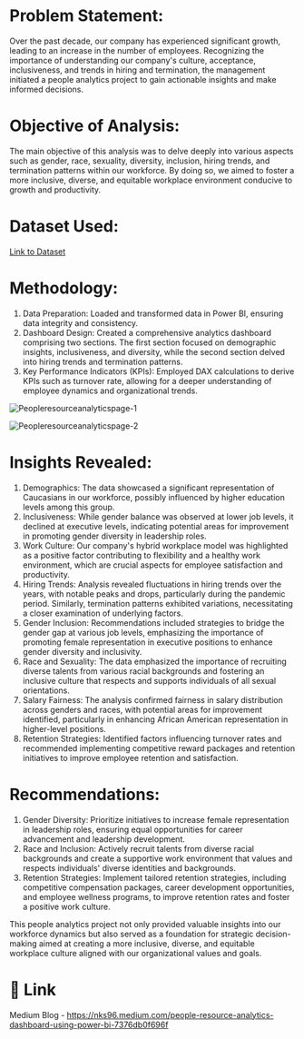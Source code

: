 # Problem Statement:
Over the past decade, our company has experienced significant growth, leading to an increase in the number of employees. Recognizing the importance of understanding our company's culture, acceptance, inclusiveness, and trends in hiring and termination, the management initiated a people analytics project to gain actionable insights and make informed decisions.

# Objective of Analysis:
The main objective of this analysis was to delve deeply into various aspects such as gender, race, sexuality, diversity, inclusion, hiring trends, and termination patterns within our workforce. By doing so, we aimed to foster a more inclusive, diverse, and equitable workplace environment conducive to growth and productivity.

# Dataset Used:
[Link to Dataset](https://docs.google.com/spreadsheets/d/1Dg_aczyeCh0izhIrZhVDCfuKqSApjMCV7flxaY6iUnA/edit#gid=423853547)

# Methodology:
1. Data Preparation: Loaded and transformed data in Power BI, ensuring data integrity and consistency.
2. Dashboard Design: Created a comprehensive analytics dashboard comprising two sections. The first section focused on demographic insights, inclusiveness, and diversity, while the second section delved into hiring trends and termination patterns.
3. Key Performance Indicators (KPIs): Employed DAX calculations to derive KPIs such as turnover rate, allowing for a deeper understanding of employee dynamics and organizational trends.

![Peopleresourceanalyticspage-1](https://github.com/Nikhil-Sawhney/Power-BI/assets/134135837/fd99bdd9-a356-46f9-82a2-01a1891bdb2e)

![Peopleresourceanalyticspage-2](https://github.com/Nikhil-Sawhney/Power-BI/assets/134135837/8c87a681-8edb-4ee1-a363-c1c94c2e936e)

# Insights Revealed:
1. Demographics: The data showcased a significant representation of Caucasians in our workforce, possibly influenced by higher education levels among this group.
2. Inclusiveness: While gender balance was observed at lower job levels, it declined at executive levels, indicating potential areas for improvement in promoting gender diversity in leadership roles.
3. Work Culture: Our company's hybrid workplace model was highlighted as a positive factor contributing to flexibility and a healthy work environment, which are crucial aspects for employee satisfaction and productivity.
4. Hiring Trends: Analysis revealed fluctuations in hiring trends over the years, with notable peaks and drops, particularly during the pandemic period. Similarly, termination patterns exhibited variations, necessitating a closer examination of underlying factors.
5. Gender Inclusion: Recommendations included strategies to bridge the gender gap at various job levels, emphasizing the importance of promoting female representation in executive positions to enhance gender diversity and inclusivity.
6. Race and Sexuality: The data emphasized the importance of recruiting diverse talents from various racial backgrounds and fostering an inclusive culture that respects and supports individuals of all sexual orientations.
7. Salary Fairness: The analysis confirmed fairness in salary distribution across genders and races, with potential areas for improvement identified, particularly in enhancing African American representation in higher-level positions.
8. Retention Strategies: Identified factors influencing turnover rates and recommended implementing competitive reward packages and retention initiatives to improve employee retention and satisfaction.

# Recommendations:
1. Gender Diversity: Prioritize initiatives to increase female representation in leadership roles, ensuring equal opportunities for career advancement and leadership development.
2. Race and Inclusion: Actively recruit talents from diverse racial backgrounds and create a supportive work environment that values and respects individuals' diverse identities and backgrounds.
3. Retention Strategies: Implement tailored retention strategies, including competitive compensation packages, career development opportunities, and employee wellness programs, to improve retention rates and foster a positive work culture.

This people analytics project not only provided valuable insights into our workforce dynamics but also served as a foundation for strategic decision-making aimed at creating a more inclusive, diverse, and equitable workplace culture aligned with our organizational values and goals.


# 🔗 Link
Medium Blog - https://nks96.medium.com/people-resource-analytics-dashboard-using-power-bi-7376db0f696f
